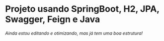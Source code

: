 #  Projeto usando SpringBoot, H2, JPA, Swagger, Feign e Java
###### Ainda estou editando e otimizando, mas já tem uma boa estrutura!
